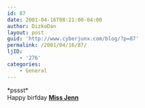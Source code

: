 ```yaml
---
id: 87
date: 2001-04-16T08:21:00-04:00
author: DizkoDan
layout: post
guid: 'http://www.cyberjunx.com/blog/?p=87'
permalink: /2001/04/16/87/
ljID:
    - '276'
categories:
    - General
---
```


\*pssst\*  
Happy birfday **[Miss Jenn](http://www.livejournal.com/users/sailorjenn/)**